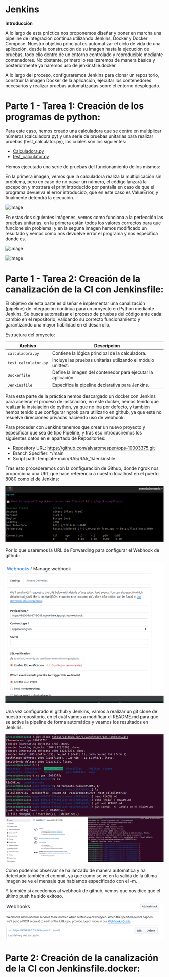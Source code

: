 # Jenkins

**Introducción**

A lo largo de esta práctica nos proponemos diseñar y poner en marcha una pipeline de integración continua utilizando Jenkins, Docker y Docker Compose. Nuestro objetivo principal es automatizar el ciclo de vida de una aplicación, desde la construcción de su imagen hasta la ejecución de pruebas, todo ello dentro de un entorno controlado y reproducible mediante contenedores. No obstante, primero lo realizaremos de manera básica y posteriormente ya haremos uso de jenkinsfile.docker.

A lo largo del proceso, configuraremos Jenkins para clonar un repositorio, construir la imagen Docker de la aplicación, ejecutar los contenedores necesarios y realizar pruebas automatizadas sobre el entorno desplegado. 

# Parte 1 - Tarea 1: Creación de los programas de python:

Para este caso, hemos creado una calculadora que se centre en multiplicar números (calculadora.py) y una serie de pruebas unitarias para realizar pruebas (test_calculator.py), los cuáles son los siguientes:

- [Calculadora.py](https://github.com/alvaromespen/pps-10003375/blob/main/template-main/RA5/RA5_1/calculadora.py)
- [test_calculator.py](https://github.com/alvaromespen/pps-10003375/blob/main/template-main/RA5/RA5_1/test_calculator.py)

Hemos ejecutado una serie de pruebas del funcionamiento de los mismos:

En la primera imagen, vemos que la calculadora realiza la multiplicación sin problema, pero en caso de no pasar un número, el código lanzará la excepción y mostrará el print introducido por pantalla en caso de que el programa devuelva el error introducido, que en este caso es ValueError, y finalmente detendrá la ejecución.

![image](https://github.com/user-attachments/assets/12eed50c-e8c6-4ca3-9262-90da07940dfa)

En estas dos siguientes imágenes, vemos como funciona a la perfección las pruebas unitarias, en la primera están todos los valores correctos para que funcione sin problema, y en la seguna imagen hemos modificado un resultado y vemos como nos devuelve error el programa y nos especifica donde es.

![image](https://github.com/user-attachments/assets/c03a1550-c54a-482d-be47-ecffa3653718)

![image](https://github.com/user-attachments/assets/8b95dbcb-8348-49cc-ab7f-74452e769169)

# Parte 1 - Tarea 2: Creación de la canalización de la CI con Jenkinsfile:

El objetivo de esta parte es diseñar e implementar una canalización (pipeline) de integración continua para un proyecto en Python mediante Jenkins. Se busca automatizar el proceso de pruebas del código ante cada cambio en el repositorio, validando su correcto funcionamiento y garantizando una mayor fiabilidad en el desarrollo.

Estructura del proyecto:

| Archivo              | Descripción                                                    |
| -------------------- | -------------------------------------------------------------- |
| `calculadora.py`      | Contiene la lógica principal de la calculadora.                |
| `test_calculator.py` | Incluye las pruebas unitarias utilizando el módulo unittest. |
| `Dockerfile`         | Define la imagen del contenedor para ejecutar la aplicación.   |
| `Jenkinsfile`        | Especifica la pipeline declarativa para Jenkins.               |

Para esta parte de la práctica hemos descargado un docker con Jenkins para acelerar el proceso de instalación, en este docker, hemos tenido que realizar la instalación de python, ya que no iba por defecto, y también hemos tenido que configurar ngrok para utilizarlo en github, ya que este no resuelve direcciones privadas haciendo uso de webhook.

Para proceder con Jenkins tenemos que crear un nuevo proyecto y especificar que sea de tipo Pipeline, y tras eso introduciremos los siguientes datos en el apartado de Repositories:

- Repository URL: https://github.com/alvaromespen/pps-10003375.git
- Branch Specifier: */main
- Script path: template-main/RA5/RA5_1/Jenkinsfile

Tras esto procederemos con la configuración de Github, donde ngrok nos proporciona una URL que hace referencia a nuestro localhost en el puerto 8080 como el de Jenkins:

![I7](./Assets/7.png)

Por lo que usaremos la URL de Forwarding para configurar el Webhook de github:

![I8](./Assets/8.png)

Una vez configurado el github y Jenkins, vamos a realizar un git clone de nuestro repositorio, en el cuál vamos a modificar el README.md para que se active la pipeline de forma automática y veamos los resultados en Jenkins.

![I8-9](./Assets/8-9.png)
![I9](./Assets/9.png)

Como podemos observar se ha lanzado de manera automática y ha detectado también el commit, ya que como se ve en la salida de la última imagen se ve el mensaje que habíamos especificado con el -m.

Y también si accedemos al webhook de github, vemos que nos dice que el último push ha sido exitoso.

![I10](./Assets/10.png)

# Parte 2: Creación de la canalización de la CI con Jenkinsfile.docker:

